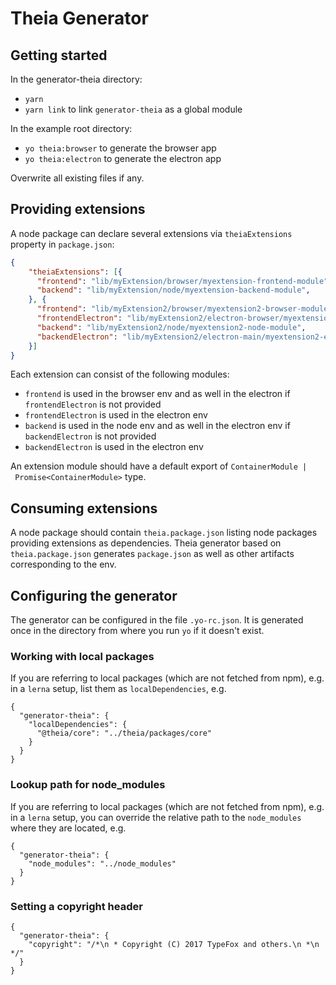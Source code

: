 # Theia Generator

## Getting started

In the generator-theia directory:

- `yarn`
- `yarn link` to link `generator-theia` as a global module

In the example root directory:
- `yo theia:browser` to generate the browser app
- `yo theia:electron` to generate the electron app

Overwrite all existing files if any.

## Providing extensions

A node package can declare several extensions via `theiaExtensions` property in `package.json`:

```json
{
    "theiaExtensions": [{
      "frontend": "lib/myExtension/browser/myextension-frontend-module",
      "backend": "lib/myExtension/node/myextension-backend-module",
    }, {
      "frontend": "lib/myExtension2/browser/myextension2-browser-module",
      "frontendElectron": "lib/myExtension2/electron-browser/myextension2-electron-browser-module",
      "backend": "lib/myExtension2/node/myextension2-node-module",
      "backendElectron": "lib/myExtension2/electron-main/myextension2-electron-main-module"
    }]
}
```

Each extension can consist of the following modules:
- `frontend` is used in the browser env and as well in the electron if `frontendElectron` is not provided
- `frontendElectron` is used in the electron env
- `backend` is used in the node env and as well in the electron env if `backendElectron` is not provided
- `backendElectron` is used in the electron env

An extension module should have a default export of `ContainerModule | Promise<ContainerModule>` type.

## Consuming extensions

A node package should contain `theia.package.json` listing node packages providing extensions as dependencies.
Theia generator based on `theia.package.json` generates `package.json` as well as other artifacts corresponding to the env.

## Configuring the generator

The generator can be configured in the file `.yo-rc.json`. It is generated once in the directory from where you run `yo` if it doesn't exist. 

### Working with local packages

If you are referring to local packages (which are not fetched from npm), e.g. in a `lerna` setup, list them as `localDependencies`, e.g.

```
{
  "generator-theia": {
    "localDependencies": {
      "@theia/core": "../theia/packages/core"
    }
  }
}
```

### Lookup path for node_modules

If you are referring to local packages (which are not fetched from npm), e.g. in a `lerna` setup, you can override the relative path to the `node_modules` where they are located, e.g.

```
{
  "generator-theia": {
    "node_modules": "../node_modules"
  }
}
```

### Setting a copyright header

```
{
  "generator-theia": {
    "copyright": "/*\n * Copyright (C) 2017 TypeFox and others.\n *\n */"
  }
}
```

